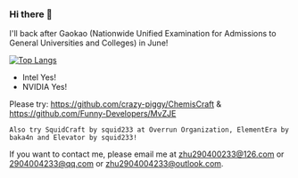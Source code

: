 ### Hi there 👋

I'll back after Gaokao (Nationwide Unified Examination for Admissions to General Universities and Colleges) in June!

[![Top Langs](https://github-readme-stats.vercel.app/api/top-langs/?username=crazy-piggy&layout=compact&locale=cn&theme=vue)](https://github.com/anuraghazra/github-readme-stats)

<!--
**crazy-piggy/crazy-piggy** is a ✨ _special_ ✨ repository because its `README.md` (this file) appears on your GitHub profile.

Here are some ideas to get you started:

- 🔭 I’m currently working on ...
- 🌱 I’m currently learning ...
- 👯 I’m looking to collaborate on ...
- 🤔 I’m looking for help with ...
- 💬 Ask me about ...
- 📫 How to reach me: ...
- 😄 Pronouns: ...
- ⚡ Fun fact: ...
-->
- Intel Yes!
- NVIDIA Yes!

Please try: https://github.com/crazy-piggy/ChemisCraft & https://github.com/Funny-Developers/MvZJE

`Also try SquidCraft by squid233 at Overrun Organization, ElementEra by baka4n and Elevator by squid233!`

If you want to contact me, please email me at zhu290400233@126.com or 2904004233@qq.com or zhu2904004233@outlook.com.
